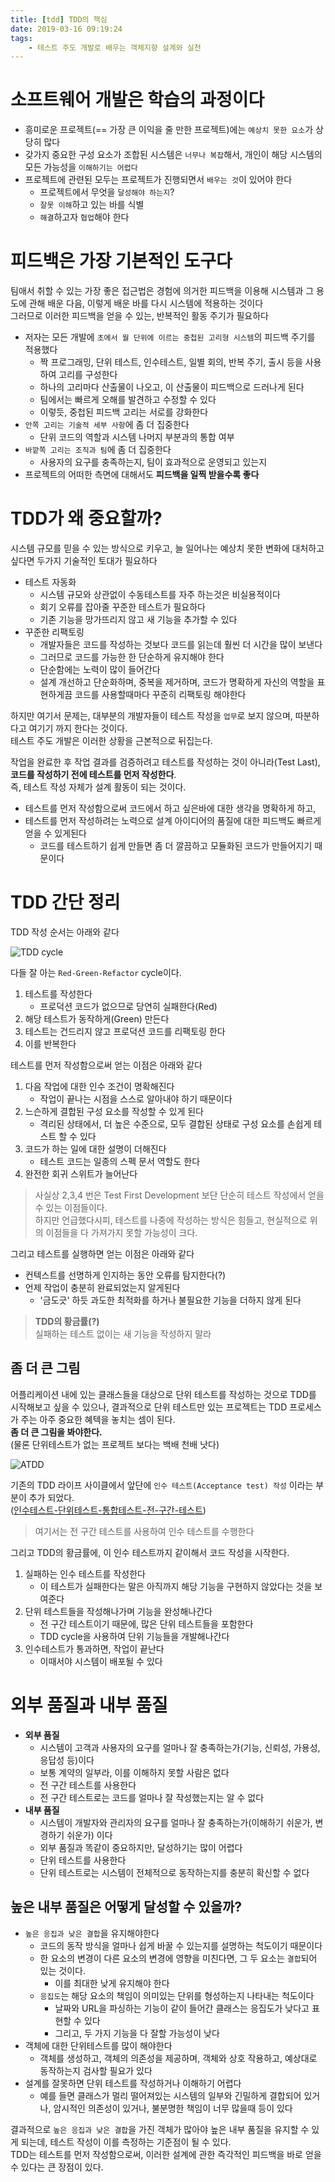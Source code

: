 ```yaml
---
title: [tdd] TDD의 핵심
date: 2019-03-16 09:19:24
tags:
    - 테스트 주도 개발로 배우는 객체지향 설계와 실천
---
```


# 소프트웨어 개발은 학습의 과정이다  
- 흥미로운 프로젝트(== 가장 큰 이익을 줄 만한 프로젝트)에는 `예상치 못한 요소`가 상당히 많다  
- 갖가지 중요한 구성 요소가 조합된 시스템은 `너무나 복잡`해서, 개인이 해당 시스템의 모든 가능성을 `이해하기는 어렵다`  
- 프로젝트에 관련된 모두는 프로젝트가 진행되면서 `배우는 것`이 있어야 한다  
    - 프로젝트에서 무엇을 `달성해야 하는지`?
    - `잘못 이해`하고 있는 바를 식별
    - `해결`하고자 `협업`해야 한다  

# 피드백은 가장 기본적인 도구다
팀애서 취할 수 있는 가장 좋은 접근법은 경험에 의거한 피드백을 이용해 시스템과 그 용도에 관해 배운 다음, 이렇게 배운 바를 다시 시스템에 적용하는 것이다  
그러므로 이러한 피드백을 얻을 수 있는, 반복적인 활동 주기가 필요하다  
- 저자는 모든 개발에 `초에서 월 단위에 이르는 중첩된 고리형 시스템`의 피드백 주기를 적용했다  
    - 짝 프로그래밍, 단위 테스트, 인수테스트, 일별 회의, 반복 주기, 출시 등을 사용하여 고리를 구성한다  
    - 하나의 고리마다 산출물이 나오고, 이 산출물이 피드백으로 드러나게 된다  
    - 팀에서는 빠르게 오해를 발견하고 수정할 수 있다  
    - 이렇듯, 중첩된 피드백 고리는 서로를 강화한다  
- `안쪽 고리는 기술적 세부 사항`에 좀 더 집중한다
    - 단위 코드의 역할과 시스템 나머지 부분과의 통합 여부
- `바깥쪽 고리는 조직과 팀`에 좀 더 집중한다
    - 사용자의 요구를 충족하는지, 팀이 효과적으로 운영되고 있는지
- 프로젝트의 어떠한 측면에 대해서도 **피드백을 일찍 받을수록 좋다**  

# TDD가 왜 중요할까?  
시스템 규모를 믿을 수 있는 방식으로 키우고, 늘 일어나는 예상치 못한 변화에 대처하고 싶다면 두가지 기술적인 토대가 필요하다  
- 테스트 자동화  
    - 시스템 규모와 상관없이 수동테스트를 자주 하는것은 비실용적이다  
    - 회기 오류를 잡아줄 꾸준한 테스트가 필요하다  
    - 기존 기능을 망가뜨리지 않고 새 기능을 추가할 수 있다  
- 꾸준한 리팩토링
    - 개발자들은 코드를 작성하는 것보다 코드를 읽는데 훨씬 더 시간을 많이 보낸다  
    - 그러므로 코드를 가능한 한 단순하게 유지해야 한다  
    - 단순함에는 노력이 많이 들어간다  
    - 설계 개선하고 단순화하며, 중복을 제거하며, 코드가 명확하게 자신의 역할을 표현하게끔 코드를 사용할때마다 꾸준히 리팩토링 해야한다  

하지만 여기서 문제는, 대부분의 개발자들이 테스트 작성을 `업무`로 보지 않으며, 따분하다고 여기기 까지 한다는 것이다.  
테스트 주도 개발은 이러한 상황을 근본적으로 뒤집는다.  

작업을 완료한 후 작업 결과를 검증하려고 테스트를 작성하는 것이 아니라(Test Last),  
**코드를 작성하기 전에 테스트를 먼저 작성한다**.  
즉, 테스트 작성 자체가 설계 활동이 되는 것이다.  

- 테스트를 먼저 작성함으로써 코드에서 하고 싶은바에 대한 생각을 명확하게 하고,  
- 테스트를 먼저 작성하려는 노력으로 설계 아이디어의 품질에 대한 피드백도 빠르게 얻을 수 있게된다  
    - 코드를 테스트하기 쉽게 만들면 좀 더 깔끔하고 모듈화된 코드가 만들어지기 때문이다  

# TDD 간단 정리  
TDD 작성 순서는 아래와 같다  

![TDD cycle](https://lh3.googleusercontent.com/EMuooqywXPsh2t20YCljB3BHHIA3H9snXX98dTDDx1ZEkGY8I-G-jXT35XmiUM8iaPKMd3vKZGagFN2NmR_FfkLzyici22h-l6kcW7VViJNz8QzMe89vASzCD88ivExTrMc_66bcBoMrU3lS8SWpOuWDCOQnrByvQuczwtJ9JmcfGbgvFD6EaJqIH1KMd84BliUWvzqOkdEAlDr8P0F6pVOm9BAtdKNqt7DBZEmDlWEc9OTKlAbEhvffRGCH2V1-oHHV8WSsRWfXJ-mDDx7seaCJYBW8Wpa4tnG9aJ9FtYNjqZkL4R-O3YT2lFqxtIPJtsCB285H8sPLErBCQaEp5xNnlvtL3U2PAhVagp9mrQO_KhX_8v5nKVmntbOJwBOeRZLbWqyRz8ccCfZ6hQ-dRaz-rSgk14hH2URM9GdKKN3PB5hrw2KBDVVIhSytdUrSAcFiwezPSSrorpk9SODjVFPMDLP5TyK8zg1ncGP8jeuDmefo5C0eQv3RDwbRx8uJvlvXzhmiKRKvqWTor_kyTCfUV5ebQBa27M56heqJyn6YT-oVrmd_z4EXDb_-JWvwDum2vcF16PoW2-5j8P4SjQtiGqP0xLP8IVICbkATr9qWnoG5S6SF47Jg2TUDhemwJoF7j0v9yCZbBYD9g4z7EK3WigEYu_w=w475-h372-no)  

다들 잘 아는 `Red-Green-Refactor` cycle이다.  
1. 테스트를 작성한다  
    - 프로덕션 코드가 없으므로 당연히 실패한다(Red)  
2. 해당 테스트가 동작하게(Green) 만든다  
3. 테스트는 건드리지 않고 프로덕션 코드를 리팩토링 한다  
4. 이를 반복한다  

테스트를 먼저 작성함으로써 얻는 이점은 아래와 같다  
1. 다음 작업에 대한 인수 조건이 명확해진다  
    - 작업이 끝나는 시점을 스스로 알아내야 하기 때문이다  
2. 느슨하게 결합된 구성 요소를 작성할 수 있게 된다  
    - 격리된 상태에서, 더 높은 수준으로, 모두 결합된 상태로 구성 요소를 손쉽게 테스트 할 수 있다  
3. 코드가 하는 일에 대한 설명이 더해진다  
    - 테스트 코드는 일종의 스펙 문서 역할도 한다  
4. 완전한 회귀 스위트가 늘어난다  

> 사실상 2,3,4 번은 Test First Development 보단 단순히 테스트 작성에서 얻을 수 있는 이점들이다.  
> 하지만 언급했다시피, 테스트를 나중에 작성하는 방식은 힘들고, 현실적으로 위의 이점들을 다 가져가지 못할 가능성이 크다.  

그리고 테스트를 실행하면 얻는 이점은 아래와 같다  
- 컨텍스트를 선명하게 인지하는 동안 오류를 탐지한다(?) 
- 언제 작업이 충분히 완료되었는지 알게된다  
    - '금도긋' 하듯 과도한 최적화를 하거나 불필요한 기능을 더하지 않게 된다  

> **TDD의 황금률(?)**  
> 실패하는 테스트 없이는 새 기능을 작성하지 말라  

## 좀 더 큰 그림  
어플리케이션 내에 있는 클래스들을 대상으로 단위 테스트를 작성하는 것으로 TDD를 시작해보고 싶을 수 있으나, 결과적으로 단위 테스트만 있는 프로젝트는 TDD 프로세스가 주는 아주 중요한 혜텍을 놓치는 셈이 된다.  
**좀 더 큰 그림을 봐야한다.**  
(물론 단위테스트가 없는 프로젝트 보다는 백배 천배 낫다)  

![ATDD](https://lh3.googleusercontent.com/_vdjJTmSigJ4J05Nj3WXOsWx7SBiBUVhC5vvUoxzRROZHXUp3LZ5zmjc2B-G7CCGy_ZJ_Y7h4RtFqUFGLHe0Mo29XclfuIKSMoX16Z7mM2pI9Rzia76AZQYSP4ST9QlidSOH-5bxfxp2nTDR8odzTTG8m2i08vWkdgbWg0yOCDeGr4qexVulxjUhTg8OmyK0HZ0Du8NT4nB4_O2D5ECj3DRlRQOguscVUbD-9Y6hBn1yARJXYRumoMpdhJhEGA72gqvgXMRbj482hCJcL3cwM3M19Z4JGj_S8L0gbV6cUTlBjqBJSi13-jcRZQgAF1gR1bv39uU8fAN-loBvvWamADMmJrg3A8SPMYqb13KNavO5MllQZhrJMlYa0mwelmAswfNDlUE8310HzsuT3WuxQc4X9C-kO4YEwb3NpvH57mq1zcK-W1k6EFneGyOHWf5xF3W5JSfFiuzCZqFKq9ErI5dXIlhdYndLmu-tfy7qX1-4gV4H6P_tvlTCC6i-vWSXzR2zMsqfzZwnxAaaX2ZGngXKHLvV0h5YurneilSkUwAnx1wC6kOf-a_P8-ouoqajFAQJn9NzqWxIspZizPCNWZekkbEwjSpNfsAkCc3GFykLbSTWvhQesbNXxW1SkAtTFucsASVL9C1g627o7ovTPdMc4c0-jj0=w960-h720-no)  

기존의 TDD 라이프 사이클에서 앞단에 `인수 테스트(Acceptance test) 작성` 이라는 부분이 추가 되었다.  
([인수테스트-단위테스트-통합테스트-전-구간-테스트](/tdd/인수테스트-단위테스트-통합테스트-전-구간-테스트.md))  
> 여기서는 전 구간 테스트를 사용하여 인수 테스트를 수행한다  

그리고 TDD의 황금률에, 이 인수 테스트까지 같이해서 코드 작성을 시작한다.  

1. 실패하는 인수 테스트를 작성한다  
    - 이 테스트가 실패한다는 말은 아직까지 해당 기능을 구현하지 않았다는 것을 보여준다  
2. 단위 테스트들을 작성해나가며 기능을 완성해나간다  
    - 전 구간 테스트이기 때문에, 많은 단위 테스트들을 포함한다  
    - TDD cycle을 사용하여 단위 기능들을 개발해나간다  
3. 인수테스트가 통과하면, 작업이 끝난다  
    - 이때서야 시스템이 배포될 수 있다  

# 외부 품질과 내부 품질  
- **외부 품질** 
    - 시스템이 고객과 사용자의 요구를 얼마나 잘 충족하는가(기능, 신뢰성, 가용성, 응답성 등)이다  
    - 보통 계약의 일부라, 이를 이해하지 못할 사람은 없다  
    - 전 구간 테스트를 사용한다  
    - 전 구간 테스트로는 코드를 얼마나 잘 작성했는지는 알 수 없다  
- **내부 품질**  
    - 시스템이 개발자와 관리자의 요구를 얼마나 잘 충족하는가(이해하기 쉬운가, 변경하기 쉬운가) 이다  
    - 외부 품질과 똑같이 중요하지만, 달성하기는 많이 어렵다  
    - 단위 테스트를 사용한다  
    - 단위 테스트로는 시스템이 전체적으로 동작하는지를 충분히 확신할 수 없다  

## 높은 내부 품질은 어떻게 달성할 수 있을까?  
- `높은 응집과 낮은 결합`을 유지해야한다  
    - 코드의 동작 방식을 얼마나 쉽게 바꿀 수 있는지를 설명하는 척도이기 때문이다  
    - 한 요소의 변경이 다른 요소의 변경에 영향을 미친다면, 그 두 요소는 `결합`되어 있는 것이다.  
        - 이를 최대한 낮게 유지해야 한다  
    - `응집도`는 해당 요소의 책임이 의미있는 단위를 형성하는지 나타내는 척도이다  
        - 날짜와 URL을 파싱하는 기능이 같이 들어간 클래스는 응집도가 낮다고 표현할 수 있다  
        - 그리고, 두 가지 기능을 다 잘할 가능성이 낮다  
- 객체에 대한 단위테스트를 많이 해야한다  
    - 객체를 생성하고, 객체의 의존성을 제공하며, 객체와 상호 작용하고, 예상대로 동작하는지 검사할 필요가 있다  
- 설계를 잘못하면 단위 테스트를 작성하거나 이해하기 어렵다  
    - 예를 들면 클래스가 멀리 떨어져있는 시스템의 일부와 긴밀하게 결합되어 있거나, 암시적인 의존성이 있거나, 불분명한 책임이 너무 많을때 등이 있다  

결과적으로 `높은 응집과 낮은 결합`을 가진 객체가 많아야 높은 내부 품질을 유지할 수 있게 되는데, 테스트 작성이 이를 측정하는 기준점이 될 수 있다.  
TDD는 테스트를 먼저 작성함으로써, 이러한 설계에 관한 즉각적인 피드백을 바로 얻을 수 있다는 큰 장점이 있다.  

<!-- more -->